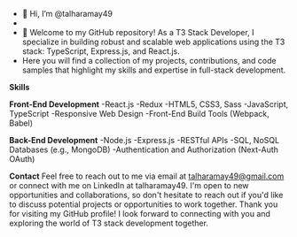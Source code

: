 - 👋 Hi, I’m @talharamay49
- 
- 👀 Welcome to my GitHub repository! As a T3 Stack Developer, I specialize in building robust and scalable web applications using the T3 stack: TypeScript, Express.js, and React.js.
-  Here you will find a collection of my projects, contributions, and code samples that highlight my skills and expertise in full-stack development.

****Skills****

**Front-End Development**
-React.js
-Redux
-HTML5, CSS3, Sass
-JavaScript, TypeScript
-Responsive Web Design
-Front-End Build Tools (Webpack, Babel)

**Back-End Development**
-Node.js
-Express.js
-RESTful APIs
-SQL, NoSQL Databases (e.g., MongoDB)
-Authentication and Authorization (Next-Auth OAuth)

**Contact**
Feel free to reach out to me via email at talharamay49@gmail.com or connect with me on LinkedIn at talharamay49.
I'm open to new opportunities and collaborations, so don't hesitate to reach out if you'd like to discuss potential projects or opportunities to work together.
Thank you for visiting my GitHub profile! I look forward to connecting with you and exploring the world of T3 stack development together.

